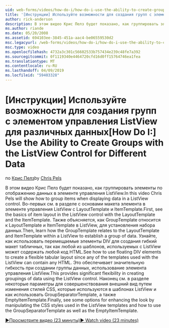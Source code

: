 ```yaml
---
uid: web-forms/videos/how-do-i/how-do-i-use-the-ability-to-create-groups-with-the-listview-control-for-different-data
title: '[Инструкции] Используйте возможности для создания групп с элементом управления ListView для различных данных | Документация Майкрософт'
author: rick-anderson
description: В этом видео Крис Пелз будет показано, как группировать элементы по отображению данных в элементе управления ListView. Во-первых см. в разделе с основами макета элемента в элемент управления ListView...
ms.author: riande
ms.date: 05/20/2008
ms.assetid: 694103ee-3845-451a-aac4-be06559530d2
msc.legacyurl: /web-forms/videos/how-do-i/how-do-i-use-the-ability-to-create-groups-with-the-listview-control-for-different-data
msc.type: video
ms.openlocfilehash: 4732a3c301c56602533b757434e239c48fe7a392
ms.sourcegitcommit: 0f1119340e4464720cfd16d0ff15764746ea1fea
ms.translationtype: MT
ms.contentlocale: ru-RU
ms.lasthandoff: 04/09/2019
ms.locfileid: "59403328"
---
```

# <a name="how-do-i-use-the-ability-to-create-groups-with-the-listview-control-for-different-data"></a><span data-ttu-id="a2cf8-104">[Инструкции] Используйте возможности для создания групп с элементом управления ListView для различных данных</span><span class="sxs-lookup"><span data-stu-id="a2cf8-104">[How Do I:] Use the Ability to Create Groups with the ListView Control for Different Data</span></span>

<span data-ttu-id="a2cf8-105">по [Крис Пелз](https://twitter.com/chrispels)</span><span class="sxs-lookup"><span data-stu-id="a2cf8-105">by [Chris Pels](https://twitter.com/chrispels)</span></span>

<span data-ttu-id="a2cf8-106">В этом видео Крис Пелз будет показано, как группировать элементы по отображению данных в элементе управления ListView.</span><span class="sxs-lookup"><span data-stu-id="a2cf8-106">In this video Chris Pels will show how to group items when displaying data in a ListView control.</span></span> <span data-ttu-id="a2cf8-107">Во-первых см. в разделе с основами макета элемента в элементе управления ListView с LayoutTemplate и ItemTemplate.</span><span class="sxs-lookup"><span data-stu-id="a2cf8-107">First, see the basics of item layout in the ListView control with the LayoutTemplate and the ItemTemplate.</span></span> <span data-ttu-id="a2cf8-108">Также объясняется, как GroupTemplate относится к LayoutTemplate и ItemTemplate в ListView, для установления набора данных.</span><span class="sxs-lookup"><span data-stu-id="a2cf8-108">Then, learn how the GroupTemplate relates to the LayoutTemplate and ItemTemplate within a ListView to establish a group of data.</span></span> <span data-ttu-id="a2cf8-109">Узнайте, как использовать перемещаемые элементы DIV для создания гибкий макет табличных, так как любой из шаблонов, используемых с ListView может содержать любой код HTML.</span><span class="sxs-lookup"><span data-stu-id="a2cf8-109">See how to use floating DIV elements to create a flexible tabular layout since any of the templates used with the ListView can contain any HTML.</span></span> <span data-ttu-id="a2cf8-110">Это обеспечивает значительную гибкость при создании группы данных, использование элемента управления ListView.</span><span class="sxs-lookup"><span data-stu-id="a2cf8-110">This provides significant flexibility in creating groupings of data using the ListView control.</span></span> <span data-ttu-id="a2cf8-111">Наконец см. в разделе некоторые параметры для совершенствования внешний вид путем изменения стилей CSS, которые используются в шаблонах ListView и как использовать GroupSeparatorTemplate, а также EmptyItemTemplate.</span><span class="sxs-lookup"><span data-stu-id="a2cf8-111">Finally, see some options for enhancing the look by manipulating the CSS styles used in the ListView templates and how to use the GroupSeparatorTemplate as well as the EmptyItemTemplate.</span></span>

[<span data-ttu-id="a2cf8-112">&#9654;Просмотрите видео (23 минуты)</span><span class="sxs-lookup"><span data-stu-id="a2cf8-112">&#9654; Watch video (23 minutes)</span></span>](https://channel9.msdn.com/Blogs/ASP-NET-Site-Videos/how-do-i-use-the-ability-to-create-groups-with-the-listview-control-for-different-data)
